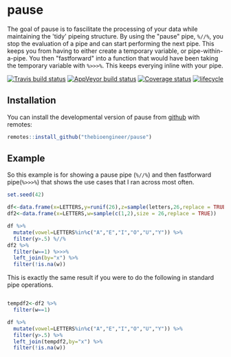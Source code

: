 # pause

The goal of pause is to fascilitate the processing of your data while maintaining the 'tidy' pipeing structure. By using the "pause" pipe, `%//%`, you stop the evaluation of a pipe and can start performing the next pipe. This keeps you from having to either create a temporary variable, or pipe-within-a-pipe. You then "fastforward" into a function that would have been taking the temporary variable with `%>>>%`. This keeps everying inline with your pipe.

[![Travis build status](https://travis-ci.org/thebioengineer/pause.svg?branch=master)](https://travis-ci.org/thebioengineer/pause)
[![AppVeyor build status](https://ci.appveyor.com/api/projects/status/github/thebioengineer/pause?branch=master&svg=true)](https://ci.appveyor.com/project/thebioengineer/pause)
[![Coverage status](https://codecov.io/gh/thebioengineer/pause/branch/master/graph/badge.svg)](https://codecov.io/github/thebioengineer/pause?branch=master)
[![lifecycle](https://img.shields.io/badge/lifecycle-experimental-orange.svg)](https://www.tidyverse.org/lifecycle/#experimental)

## Installation

You can install the developmental version of pause from [github](https://github.com/thebioengineer/pause) with remotes:

``` r
remotes::install_github("thebioengineer/pause")
```

## Example

So this example is for showing a pause pipe (`%//%`) and then fastforward pipe(`%>>>%`) that shows the use cases that I ran across most often. 

``` r
set.seed(42)

df<-data.frame(x=LETTERS,y=runif(26),z=sample(letters,26,replace = TRUE))
df2<-data.frame(x=LETTERS,w=sample(c(1,2),size = 26,replace = TRUE))

df %>%
  mutate(vowel=LETTERS%in%c("A","E","I","O","U","Y")) %>%
  filter(y>.5) %//%
df2 %>%
  filter(w==1) %>>>%
  left_join(by="x") %>%
  filter(!is.na(w))

```
This is exactly the same result if you were to do the following in standard pipe operations.

``` r

tempdf2<-df2 %>% 
  filter(w==1)

df %>%
  mutate(vowel=LETTERS%in%c("A","E","I","O","U","Y")) %>%
  filter(y>.5) %>% 
  left_join(tempdf2,by="x") %>%
  filter(!is.na(w))
  
```
